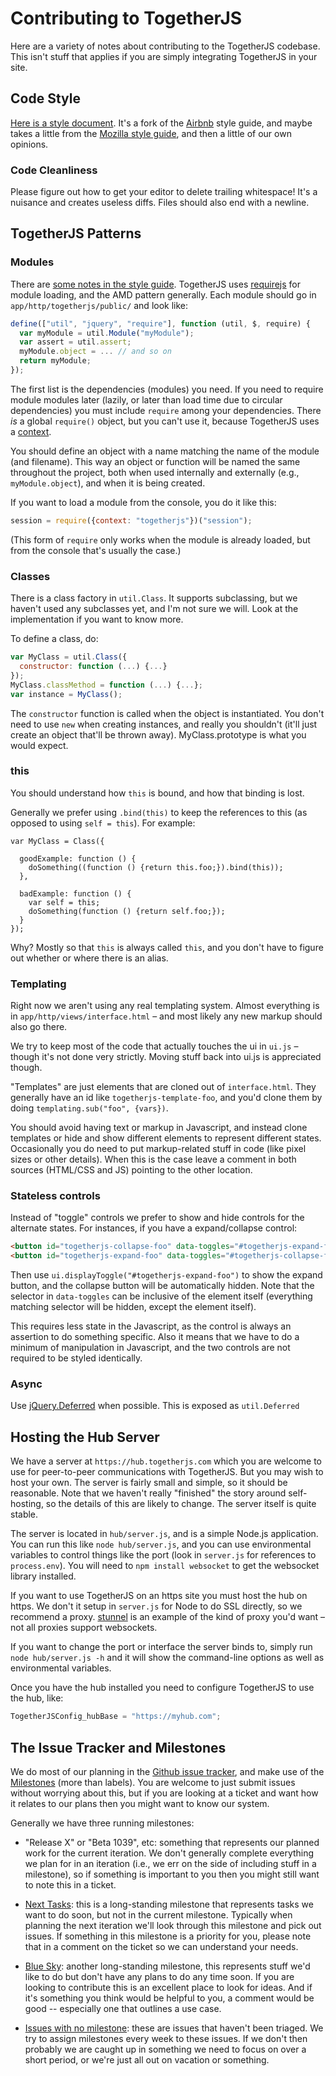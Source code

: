 # Contributing to TogetherJS

<!--
template: docs-contributing.tmpl

Note: you should update the index in that template when adding
sections to this document.
-->

Here are a variety of notes about contributing to the TogetherJS codebase.  This isn't stuff that applies if you are simply integrating TogetherJS in your site.

## Code Style

[Here is a style document](https://github.com/ianb/javascript).  It's a fork of the [Airbnb](https://github.com/airbnb/javascript) style guide, and maybe takes a little from the [Mozilla style guide](https://developer.mozilla.org/en-US/docs/Developer_Guide/Coding_Style), and then a little of our own opinions.

### Code Cleanliness

Please figure out how to get your editor to delete trailing whitespace!  It's a nuisance and creates useless diffs.  Files should also end with a newline.

## TogetherJS Patterns

### Modules

There are [some notes in the style guide](https://github.com/ianb/javascript#modules).  TogetherJS uses [requirejs](http://requirejs.org/) for module loading, and the AMD pattern generally.  Each module should go in `app/http/togetherjs/public/` and look like:

```javascript
define(["util", "jquery", "require"], function (util, $, require) {
  var myModule = util.Module("myModule");
  var assert = util.assert;
  myModule.object = ... // and so on
  return myModule;
});
```

The first list is the dependencies (modules) you need.  If you need to require module modules later (lazily, or later than load time due to circular dependencies) you must include `require` among your dependencies.  There *is* a global `require()` object, but you can't use it, because TogetherJS uses a [context](http://requirejs.org/docs/api.html#multiversion).

You should define an object with a name matching the name of the module (and filename).  This way an object or function will be named the same throughout the project, both when used internally and externally (e.g., `myModule.object`), and when it is being created.

If you want to load a module from the console, you do it like this:

```javascript
session = require({context: "togetherjs"})("session");
```

(This form of `require` only works when the module is already loaded, but from the console that's usually the case.)

### Classes

There is a class factory in `util.Class`.  It supports subclassing, but we haven't used any subclasses yet, and I'm not sure we will.  Look at the implementation if you want to know more.

To define a class, do:

```javascript
var MyClass = util.Class({
  constructor: function (...) {...}
});
MyClass.classMethod = function (...) {...};
var instance = MyClass();
```

The `constructor` function is called when the object is instantiated.  You don't need to use `new` when creating instances, and really you shouldn't (it'll just create an object that'll be thrown away).  MyClass.prototype is what you would expect.

### this

You should understand how `this` is bound, and how that binding is lost.

Generally we prefer using `.bind(this)` to keep the references to this (as opposed to using `self = this`).  For example:

```
var MyClass = Class({

  goodExample: function () {
    doSomething((function () {return this.foo;}).bind(this));
  },

  badExample: function () {
    var self = this;
    doSomething(function () {return self.foo;});
  }
});
```

Why?  Mostly so that `this` is always called `this`, and you don't have to figure out whether or where there is an alias.

### Templating

Right now we aren't using any real templating system.  Almost everything is in `app/http/views/interface.html` – and most likely any new markup should also go there.

We try to keep most of the code that actually touches the ui in `ui.js` – though it's not done very strictly.  Moving stuff back into ui.js is appreciated though.

"Templates" are just elements that are cloned out of `interface.html`.  They generally have an id like `togetherjs-template-foo`, and you'd clone them by doing `templating.sub("foo", {vars})`.

You should avoid having text or markup in Javascript, and instead clone templates or hide and show different elements to represent different states.  Occasionally you do need to put markup-related stuff in code (like pixel sizes or other details).  When this is the case leave a comment in both sources (HTML/CSS and JS) pointing to the other location.

### Stateless controls

Instead of "toggle" controls we prefer to show and hide controls for the alternate states.  For instances, if you have a expand/collapse control:

```html
<button id="togetherjs-collapse-foo" data-toggles="#togetherjs-expand-foo">-</button>
<button id="togetherjs-expand-foo" data-toggles="#togetherjs-collapse-foo" style="display: none">+</button>
```

Then use `ui.displayToggle("#togetherjs-expand-foo")` to show the expand button, and the collapse button will be automatically hidden.  Note that the selector in `data-toggles` can be inclusive of the element itself (everything matching selector will be hidden, except the element itself).

This requires less state in the Javascript, as the control is always an assertion to do something specific.  Also it means that we have to do a minimum of manipulation in Javascript, and the two controls are not required to be styled identically.

### Async

Use [jQuery.Deferred](http://api.jquery.com/category/deferred-object/) when possible.  This is exposed as `util.Deferred`


## Hosting the Hub Server

We have a server at `https://hub.togetherjs.com` which you are welcome to use for peer-to-peer communications with TogetherJS.  But you may wish to host your own.  The server is fairly small and simple, so it should be reasonable.  Note that we haven't really "finished" the story around self-hosting, so the details of this are likely to change.  The server itself is quite stable.

The server is located in `hub/server.js`, and is a simple Node.js application.  You can run this like `node hub/server.js`, and you can use environmental variables to control things like the port (look in `server.js` for references to `process.env`).  You will need to `npm install websocket` to get the websocket library installed.

If you want to use TogetherJS on an https site you must host the hub on https.  We don't it setup in `server.js` for Node to do SSL directly, so we recommend a proxy.  [stunnel](https://www.stunnel.org/) is an example of the kind of proxy you'd want – not all proxies support websockets.

If you want to change the port or interface the server binds to, simply run `node hub/server.js -h` and it will show the command-line options as well as environmental variables.

Once you have the hub installed you need to configure TogetherJS to use the hub, like:

```javascript
TogetherJSConfig_hubBase = "https://myhub.com";
```

## The Issue Tracker and Milestones

We do most of our planning in the [Github issue tracker](https://github.com/mozilla/togetherjs/issues), and make use of the [Milestones](https://github.com/mozilla/togetherjs/issues/milestones) (more than labels).  You are welcome to just submit issues without worrying about this, but if you are looking at a ticket and want how it relates to our plans then you might want to know our system.

Generally we have three running milestones:

* "Release X" or "Beta 1039", etc: something that represents our planned work for the current iteration.  We don't generally complete everything we plan for in an iteration (i.e., we err on the side of including stuff in a milestone), so if something is important to you then you might still want to note this in a ticket.

* [Next Tasks](https://github.com/mozilla/togetherjs/issues?milestone=17&state=open): this is a long-standing milestone that represents tasks we want to do soon, but not in the current milestone.  Typically when planning the next iteration we'll look through this milestone and pick out issues.  If something in this milestone is a priority for you, please note that in a comment on the ticket so we can understand your needs.

* [Blue Sky](https://github.com/mozilla/togetherjs/issues?milestone=23&state=open): another long-standing milestone, this represents stuff we'd like to do but don't have any plans to do any time soon.  If you are looking to contribute this is an excellent place to look for ideas.  And if it's something you think would be helpful to you, a comment would be good -- especially one that outlines a use case.

* [Issues with no milestone](https://github.com/mozilla/togetherjs/issues?milestone=none&page=1&state=open): these are issues that haven't been triaged.  We try to assign milestones every week to these issues.  If we don't then probably we are caught up in something we need to focus on over a short period, or we're just all out on vacation or something.

